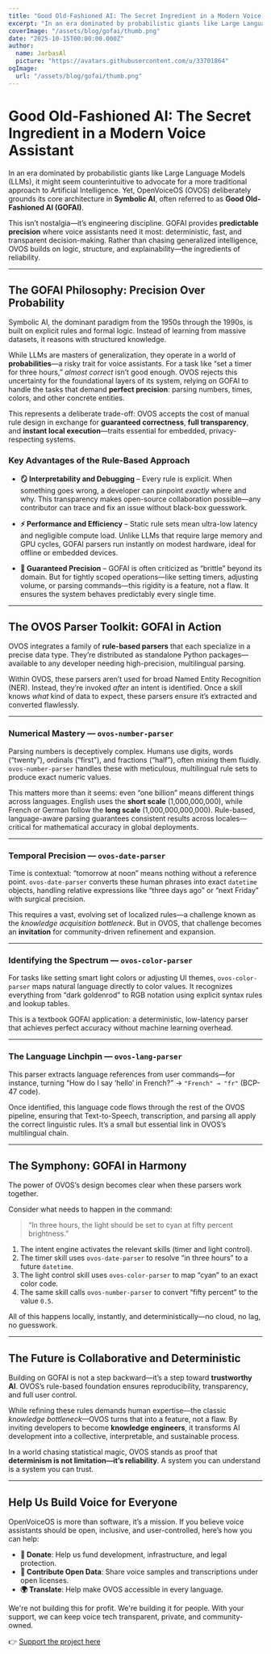 ```yaml
---
title: "Good Old-Fashioned AI: The Secret Ingredient in a Modern Voice Assistant"
excerpt: "In an era dominated by probabilistic giants like Large Language Models (LLMs), it might seem counterintuitive to advocate for a more traditional approach to Artificial Intelligence."
coverImage: "/assets/blog/gofai/thumb.png"
date: "2025-10-15T00:00:00.000Z"
author:
  name: JarbasAl
  picture: "https://avatars.githubusercontent.com/u/33701864"
ogImage:
  url: "/assets/blog/gofai/thumb.png"
---
```


# Good Old-Fashioned AI: The Secret Ingredient in a Modern Voice Assistant

In an era dominated by probabilistic giants like Large Language Models (LLMs), it might seem counterintuitive to advocate for a more traditional approach to Artificial Intelligence. Yet, OpenVoiceOS (OVOS) deliberately grounds its core architecture in **Symbolic AI**, often referred to as **Good Old-Fashioned AI (GOFAI)**.

This isn’t nostalgia—it’s engineering discipline. GOFAI provides **predictable precision** where voice assistants need it most: deterministic, fast, and transparent decision-making. Rather than chasing generalized intelligence, OVOS builds on logic, structure, and explainability—the ingredients of reliability.

---

## The GOFAI Philosophy: Precision Over Probability

Symbolic AI, the dominant paradigm from the 1950s through the 1990s, is built on explicit rules and formal logic. Instead of learning from massive datasets, it reasons with structured knowledge.

While LLMs are masters of generalization, they operate in a world of **probabilities**—a risky trait for voice assistants. For a task like “set a timer for three hours,” *almost correct* isn’t good enough. OVOS rejects this uncertainty for the foundational layers of its system, relying on GOFAI to handle the tasks that demand **perfect precision**: parsing numbers, times, colors, and other concrete entities.

This represents a deliberate trade-off: OVOS accepts the cost of manual rule design in exchange for **guaranteed correctness**, **full transparency**, and **instant local execution**—traits essential for embedded, privacy-respecting systems.

### Key Advantages of the Rule-Based Approach

* **🪞 Interpretability and Debugging** – Every rule is explicit. When something goes wrong, a developer can pinpoint *exactly* where and why. This transparency makes open-source collaboration possible—any contributor can trace and fix an issue without black-box guesswork.

* **⚡ Performance and Efficiency** – Static rule sets mean ultra-low latency and negligible compute load. Unlike LLMs that require large memory and GPU cycles, GOFAI parsers run instantly on modest hardware, ideal for offline or embedded devices.

* **🎯 Guaranteed Precision** – GOFAI is often criticized as “brittle” beyond its domain. But for tightly scoped operations—like setting timers, adjusting volume, or parsing commands—this rigidity is a feature, not a flaw. It ensures the system behaves predictably every single time.

---

## The OVOS Parser Toolkit: GOFAI in Action

OVOS integrates a family of **rule-based parsers** that each specialize in a precise data type. They’re distributed as standalone Python packages—available to any developer needing high-precision, multilingual parsing.

Within OVOS, these parsers aren’t used for broad Named Entity Recognition (NER). Instead, they’re invoked *after* an intent is identified. Once a skill knows *what* kind of data to expect, these parsers ensure it’s extracted and converted flawlessly.

---

### Numerical Mastery — `ovos-number-parser`

Parsing numbers is deceptively complex. Humans use digits, words (“twenty”), ordinals (“first”), and fractions (“half”), often mixing them fluidly.
`ovos-number-parser` handles these with meticulous, multilingual rule sets to produce exact numeric values.

This matters more than it seems: even “one billion” means different things across languages. English uses the **short scale** (1,000,000,000), while French or German follow the **long scale** (1,000,000,000,000). Rule-based, language-aware parsing guarantees consistent results across locales—critical for mathematical accuracy in global deployments.

---

### Temporal Precision — `ovos-date-parser`

Time is contextual: “tomorrow at noon” means nothing without a reference point.
`ovos-date-parser` converts these human phrases into exact `datetime` objects, handling relative expressions like “three days ago” or “next Friday” with surgical precision.

This requires a vast, evolving set of localized rules—a challenge known as the *knowledge acquisition bottleneck*. But in OVOS, that challenge becomes an **invitation** for community-driven refinement and expansion.

---

### Identifying the Spectrum — `ovos-color-parser`

For tasks like setting smart light colors or adjusting UI themes, `ovos-color-parser` maps natural language directly to color values.
It recognizes everything from “dark goldenrod” to RGB notation using explicit syntax rules and lookup tables.

This is a textbook GOFAI application: a deterministic, low-latency parser that achieves perfect accuracy without machine learning overhead.

---

### The Language Linchpin — `ovos-lang-parser`

This parser extracts language references from user commands—for instance, turning
“How do I say ‘hello’ in French?” → `"French" → "fr"` (BCP-47 code).

Once identified, this language code flows through the rest of the OVOS pipeline, ensuring that Text-to-Speech, transcription, and parsing all apply the correct linguistic rules. It’s a small but essential link in OVOS’s multilingual chain.

---

## The Symphony: GOFAI in Harmony

The power of OVOS’s design becomes clear when these parsers work together.

Consider what needs to happen in the command:

> “In three hours, the light should be set to cyan at fifty percent brightness.”

1. The intent engine activates the relevant skills (timer and light control).
2. The timer skill uses `ovos-date-parser` to resolve “in three hours” to a future `datetime`.
3. The light control skill uses `ovos-color-parser` to map “cyan” to an exact color code.
4. The same skill calls `ovos-number-parser` to convert “fifty percent” to the value `0.5`.

All of this happens locally, instantly, and deterministically—no cloud, no lag, no guesswork.

---

## The Future is Collaborative and Deterministic

Building on GOFAI is not a step backward—it’s a step toward **trustworthy AI**. OVOS’s rule-based foundation ensures reproducibility, transparency, and full user control.

While refining these rules demands human expertise—the classic *knowledge bottleneck*—OVOS turns that into a feature, not a flaw. By inviting developers to become **knowledge engineers**, it transforms AI development into a collective, interpretable, and sustainable process.

In a world chasing statistical magic, OVOS stands as proof that **determinism is not limitation—it’s reliability**.
A system you can understand is a system you can trust.

---

## Help Us Build Voice for Everyone

OpenVoiceOS is more than software, it’s a mission. If you believe voice assistants should be open, inclusive, and user-controlled, here’s how you can help:

- **💸 Donate**: Help us fund development, infrastructure, and legal protection.
- **📣 Contribute Open Data**: Share voice samples and transcriptions under open licenses.
- **🌍 Translate**: Help make OVOS accessible in every language.

We're not building this for profit. We're building it for people. With your support, we can keep voice tech transparent, private, and community-owned.

👉 [Support the project here](https://www.openvoiceos.org/contribution)
